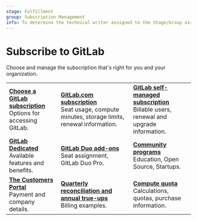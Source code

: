 ```yaml
---
stage: Fulfillment
group: Subscription Management
info: To determine the technical writer assigned to the Stage/Group associated with this page, see https://handbook.gitlab.com/handbook/product/ux/technical-writing/#assignments
---
```


# Subscribe to GitLab

Choose and manage the subscription that's right for you and your organization.

|  |  |  |
|--|--|--|
| [**Choose a GitLab subscription**](choosing_subscription.md)<br>Options for accessing GitLab. | [**GitLab.com subscription**](gitlab_com/index.md)<br>Seat usage, compute minutes, storage limits, renewal information. | [**GitLab self-managed subscription**](self_managed/index.md)<br>Billable users, renewal and upgrade information. |
| [**GitLab Dedicated**](gitlab_dedicated/index.md)<br>Available features and benefits. | [**GitLab Duo add-ons**](subscription-add-ons.md)<br> Seat assignment, GitLab Duo Pro. | [**Community programs**](community_programs.md)<br>Education, Open Source, Startups. |
| [**The Customers Portal**](customers_portal.md)<br>Payment and company details. | [**Quarterly reconciliation and annual true-ups**](quarterly_reconciliation.md)<br>Billing examples. | [**Compute quota**](../ci/pipelines/compute_minutes.md)<br>Calculations, quotas, purchase information. |
